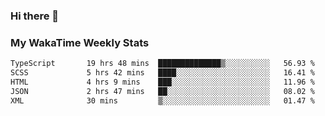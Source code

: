 ### Hi there 👋

<!--
**royschrauwen/royschrauwen** is a ✨ _special_ ✨ repository because its `README.md` (this file) appears on your GitHub profile.

Here are some ideas to get you started:

- 🔭 I’m currently working on ...
- 🌱 I’m currently learning ...
- 👯 I’m looking to collaborate on ...
- 🤔 I’m looking for help with ...
- 💬 Ask me about ...
- 📫 How to reach me: ...
- 😄 Pronouns: ...
- ⚡ Fun fact: ...
-->


### My WakaTime Weekly Stats
<!--START_SECTION:waka-->

```txt
TypeScript       19 hrs 48 mins  ██████████████▒░░░░░░░░░░   56.93 %
SCSS             5 hrs 42 mins   ████░░░░░░░░░░░░░░░░░░░░░   16.41 %
HTML             4 hrs 9 mins    ███░░░░░░░░░░░░░░░░░░░░░░   11.96 %
JSON             2 hrs 47 mins   ██░░░░░░░░░░░░░░░░░░░░░░░   08.02 %
XML              30 mins         ▒░░░░░░░░░░░░░░░░░░░░░░░░   01.47 %
```

<!--END_SECTION:waka-->
